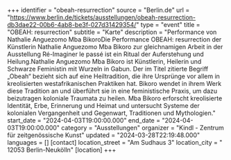 +++
identifier = "obeah-resurrection"
source = "Berlin.de"
url = "https://www.berlin.de/tickets/ausstellungen/obeah-resurrection-db3dae22-00b6-4ab8-be3f-027d31429354/"
type = "event"
title = "OBEAH: resurrection"
subtitle = "Karte"
description = "Performance von Nathalie Anguezomo Mba BikoroDie Performance OBEAH: resurrection der Künstlerin Nathalie Anguezomo Mba Bikoro zur gleichnamigen Arbeit in der Ausstellung Ré-Imaginer le passé ist ein Ritual der Auferstehung und Heilung.Nathalie Anguezomo Mba Bikoro ist Künstlerin, Heilerin und Schwarze Feministin mit Wurzeln in Gabun. Der im Titel zitierte Begriff „Obeah“ bezieht sich auf eine Heiltradition, die ihre Ursprünge vor allem in kreolisierten westafrikanischen Praktiken hat. Bikoro wendet in ihrem Werk diese Tradition an und überführt sie in eine feministische Praxis, um dazu beizutragen koloniale Traumata zu heilen. Mba Bikoro erforscht kreolisierte Identität, Erbe, Erinnerung und Heimat und untersucht Systeme der kolonialen Vergangenheit und Gegenwart, Traditionen und Mythologien."
start_date = "2024-04-03T19:00:00.000"
end_date = "2024-04-03T19:00:00.000"
category = "Ausstellungen"
organizer = "Kindl - Zentrum für zeitgenössische Kunst"
updated = "2024-03-28T22:19:48.000"
languages = []
[contact]
location_street = "Am Sudhaus 3"
location_city = " 12053 Berlin-Neukölln"
[location]
+++